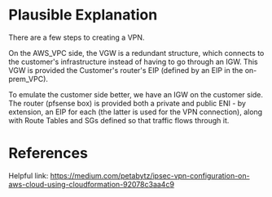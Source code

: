 # Plausible Explanation

There are a few steps to creating a VPN.

On the AWS_VPC side, the VGW is a redundant structure, which connects to the customer's infrastructure instead of having to go through an IGW. This VGW is provided the Customer's router's EIP (defined by an EIP in the on-prem_VPC).

To emulate the customer side better, we have an IGW on the customer side. The router (pfsense box) is provided both a private and public ENI - by extension, an EIP for each (the latter is used for the VPN connection), along with Route Tables and SGs defined so that traffic flows through it.

# References

Helpful link: https://medium.com/petabytz/ipsec-vpn-configuration-on-aws-cloud-using-cloudformation-92078c3aa4c9
